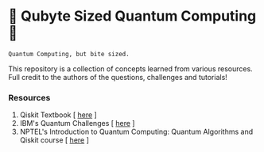 # 👾 Qubyte Sized Quantum Computing 👾

    Quantum Computing, but bite sized.

This repository is a collection of concepts learned from various resources. Full credit to the authors of the questions, challenges and tutorials! 

### Resources

1. Qiskit Textbook [ [here](https://qiskit.org/textbook/preface.html) ]  
2. IBM's Quantum Challenges [ [here](https://challenges.quantum-computing.ibm.com/) ]
3. NPTEL's Introduction to Quantum Computing: Quantum Algorithms and Qiskit course [ [here](https://onlinecourses.nptel.ac.in/noc21_cs103/preview) ]
